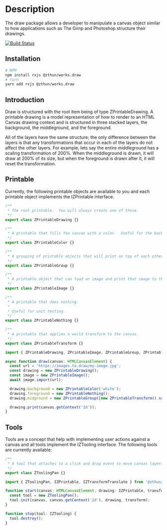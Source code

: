 # Description

The draw package allows a developer to manipulate a canvas object similar to how applications such as The Gimp and Photoshop structure their drawings.

[![Build Status](https://travis-ci.com/zthun/works.svg?branch=master)](https://travis-ci.com/zthun/works)

## Installation

```sh
# NPM
npm install rxjs @zthun/works.draw
# Yarn
yarn add rxjs @zthun/works.draw
```

## Introduction

Draw is structured with the root item being of type ZPrintableDrawing. A printable drawing is a model representation of how to render to an HTML Canvas drawing context and is structured in three stacked layers, the background, the middleground, and the foreground.

All of the layers have the same structure; the only difference between the layers is that any transformations that occur in each of the layers do not affect the other layers. For example, lets say the entire middleground has a scaling transformation of 200%. When the middleground is drawn, it will draw at 200% of its size, but when the foreground is drawn after it, it will reset the transformation.

## Printable

Currently, the following printable objects are available to you and each printable object implements the IZPrintable interface.

```ts
/**
 * The root printable.  You will always create one of these.
 */
export class ZPrintableDrawing {}

/**
 * A printable that fills the canvas with a color.  Useful for the background.
 */
export class ZPrintableColor {}

/**
 * A grouping of printable objects that will print on top of each other.
 */
export class ZPrintableGroup {}

/**
 * A printable object that can load an image and print that image to the canvas.
 */
export class ZPrintableImage {}

/**
 * A printable that does nothing.
 *
 * Useful for unit testing.
 */
export class ZPrintableNothing {}

/**
 * A printable that applies a world transform to the canvas.
 */
export class ZPrintableTransform {}
```

```ts
import { ZPrintableDrawing, ZPrintableImage, ZPrintableGroup, ZPrintableTransform, ZPrintableColor } from '@zthun/works.draw';

async function draw(canvas: HTMLCanvasElement) {
  const url = 'https://images.to.draw/my-image.jpg';
  const drawing = new ZPrintableDrawing();
  const image = new ZPrintableImage();
  await image.import(url);

  drawing.background = new ZPrintableColor('white');
  drawing.foreground = new ZPrintableNothing();
  drawing.midground = new ZPrintableGroup([new ZPrintableTransform().scale(2.0, 2.0).translate(10, 10), image]);

  drawing.print(canvas.getContext('2d'));
}
```

## Tools

Tools are a concept that help with implementing user actions against a canvas and all tools implement the IZTooling interface. The following tools are currently available:

```ts
/**
 * A tool that attaches to a click and drag event to move canvas layers.
 */
export class ZToolingPan {}
```

```ts
import { ZToolingPan, IZPrintable, IZTransformTranslate } from '@zthun/works.draw';

function start(canvas: HTMLCanvasElement, drawing: IZPrintable, transform: IZTransformTranslate) {
  const tool = new ZToolingPan();
  tool.init(canvas, canvas.getContext('2d'), drawing, transform);
}

function stop(tool: IZTooling) {
  tool.destroy();
}
```
